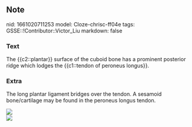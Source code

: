 ## Note
nid: 1661020711253
model: Cloze-chrisc-ff04e
tags: GSSE::!Contributor::Victor_Liu
markdown: false

### Text
The {{c2::plantar}} surface of the cuboid bone has a prominent posterior ridge which lodges the {{c1::tendon of peroneus longus}}.

### Extra
The long plantar ligament bridges over the tendon. A sesamoid
bone/cartilage may be found in the peroneus longus tendon.
<div><img src=
"paste-4413c26d99737277b352f136750b80555634da4e.jpg"></div>
<div><img src=
"paste-300a58b4a2a349a1a0c3438c35dd553786993713.jpg"></div>
